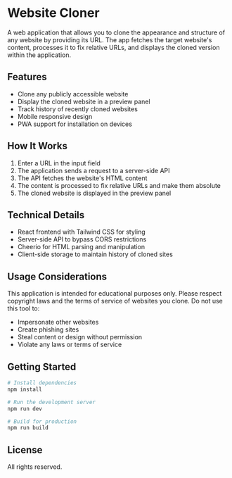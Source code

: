 # Website Cloner

A web application that allows you to clone the appearance and structure of any website by providing its URL. The app fetches the target website's content, processes it to fix relative URLs, and displays the cloned version within the application.

## Features

- Clone any publicly accessible website
- Display the cloned website in a preview panel
- Track history of recently cloned websites
- Mobile responsive design
- PWA support for installation on devices

## How It Works

1. Enter a URL in the input field
2. The application sends a request to a server-side API
3. The API fetches the website's HTML content
4. The content is processed to fix relative URLs and make them absolute
5. The cloned website is displayed in the preview panel

## Technical Details

- React frontend with Tailwind CSS for styling
- Server-side API to bypass CORS restrictions
- Cheerio for HTML parsing and manipulation
- Client-side storage to maintain history of cloned sites

## Usage Considerations

This application is intended for educational purposes only. Please respect copyright laws and the terms of service of websites you clone. Do not use this tool to:

- Impersonate other websites
- Create phishing sites
- Steal content or design without permission
- Violate any laws or terms of service

## Getting Started

```bash
# Install dependencies
npm install

# Run the development server
npm run dev

# Build for production
npm run build
```

## License

All rights reserved.